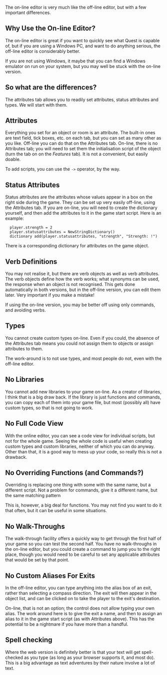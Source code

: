 The on-line editor is very much like the off-line editor, but with a few important differences.


## Why Use the On-line Editor?

The on-line editor is great if you want to quickly see what Quest is capable of, but if you are using a Windows PC, and want to do anything serious, the off-line editor is considerably better.

If you are not using Windows, it maybe that you can find a Windows emulator on run on your system, but you may well be stuck with the on-line version.


## So what are the differences?

The attributes tab allows you to readily set attributes, status attributes and types. We will start with them.


## Attributes

Everything you set for an object or room is an attribute. The built-in ones are text field, tick boxes, etc. on each tab, but you can set as many other as you like. Off-line you can do that on the Attributes tab. On-line, there is no Attributes tab; you will need to set them the initialisation script of the object (turn the tab on on the _Features_ tab). It is not a convenient, but easily doable.

To add scripts, you can use the `->` operator, by the way.


## Status Attributes

Status attributes are the attributes whose values appear in a box on the right side during the game. They can be set up very easily off-line, using the Attributes tab. If you are on-line, you will need to create the dictionary yourself, and then add the attributes to it in the game start script. Here is an example:
```
  player.strength = 2
  player.statusattributes = NewStringDictionary()
  dictionary add(player.statusattributes, "strength", "Strength: !")
```
There is a corresponding dictionary for attributes on the game object.


## Verb Definitions

You may not realise it, but there are verb objects as well as verb attributes. The verb objects define how the verb works; what synonyms can be used, the response when an object is not recognised. This gets done automatically in both versions, but in the off-line version, you can edit them later. Very important if you make a mistake!

If using the on-line version, you may be better off using only commands, and avoiding verbs.


## Types

You cannot create custom types on-line. Even if you could, the absence of the Attributes tab means you could not assign them to objects or assign attributes to them.

The work-around is to not use types, and most people do not, even with the off-line editor.


## No Libraries

You cannot add new libraries to your game on-line. As a creator of libraries, I think that is a big draw back. If the library is just functions and commands, you can copy each of them into your game file, but most (possibly all) have custom types, so that is not going to work.


## No Full Code View

With the online editor, you can see a code view for individual scripts, but not for the whole game. Seeing the whole code is useful when creating custom types and custom libraries, neither of which you can do anyway. Other than that, it is a good way to mess up your code, so really this is not a drawback.


## No Overriding Functions (and Commands?)

Overriding is replacing one thing with some with the same name, but a different script. Not a problem for commands, give it a different name, but the same matching pattern

This is, however, a big deal for functions. You may not find you want to do it that often, but it can be useful in some situations.


## No Walk-Throughs

The walk-through facility offers a quickly way to get through the first half of your game so you can test the second half. You have no walk-throughs in the on-line editor, but you could create a command to jump you to the right place, though you would need to be careful to set any applicable attributes that would be set by that point.


## No Custom Aliases For Exits

In the off-line editor, you can type anything into the alias box of an exit, rather than selecting a compass direction. The exit will then appear in the object list, and can be clicked on to take the player to the exit's destination.

On-line, that is not an option; the control does not allow typing your own alias. The work around here is to give the exit a name, and then to assign an alias to it in the game start script (as with Attributes above). This has the potential to be a nightmare if you have more than a handful.


## Spell checking

Where the web version is definitely better is that your text will get spell-checked as you type (as long as your browser supports it, and most do). This is a big advantage as text adventures by their nature involve a lot of text.